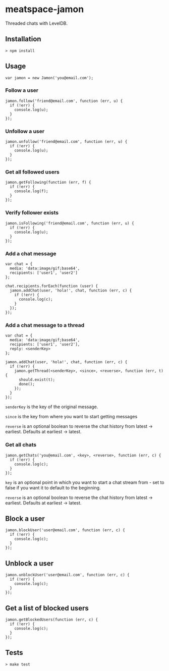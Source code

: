 # meatspace-jamon

Threaded chats with LevelDB.

## Installation

    > npm install

## Usage

    var jamon = new Jamon('you@email.com');

### Follow a user

    jamon.follow('friend@email.com', function (err, u) {
      if (!err) {
        console.log(u);
      }
    });

### Unfollow a user

    jamon.unfollow('friend@email.com', function (err, u) {
      if (!err) {
        console.log(u);
      }
    });

### Get all followed users

    jamon.getFollowing(function (err, f) {
      if (!err) {
        console.log(f);
      }
    });

### Verify follower exists

    jamon.isFollowing('friend@email.com', function (err, u) {
      if (!err) {
        console.log(u);
      }
    });

### Add a chat message

    var chat = {
      media: 'data:image/gif;base64',
      recipients: ['user1', 'user2']
    };

    chat.recipients.forEach(function (user) {
      jamon.addChat(user, 'hola!', chat, function (err, c) {
        if (!err) {
          console.log(c);
        }
      });
    });

### Add a chat message to a thread

    var chat = {
      media: 'data:image/gif;base64',
      recipients: ['user1', 'user2'],
      reply: <senderKey>
    };

    jamon.addChat(user, 'hola!', chat, function (err, c) {
      if (!err) {
        jamon.getThread(<senderKey>, <since>, <reverse>, function (err, t) {
          should.exist(t);
          done();
        });
      }
    });

`senderKey` is the key of the original message.

`since` is the key from where you want to start getting messages

`reverse` is an optional boolean to reverse the chat history from latest -> earliest. Defaults at earliest -> latest.

### Get all chats

    jamon.getChats('you@email.com', <key>, <reverse>, function (err, c) {
      if (!err) {
        console.log(c);
      }
    });

`key` is an optional point in which you want to start a chat stream from - set to false if you want it to default to the beginning.

`reverse` is an optional boolean to reverse the chat history from latest -> earliest. Defaults at earliest -> latest.

## Block a user

    jamon.blockUser('user@email.com', function (err, c) {
      if (!err) {
        console.log(c);
      }
    });

## Unblock a user

    jamon.unblockUser('user@email.com', function (err, c) {
      if (!err) {
        console.log(c);
      }
    });

## Get a list of blocked users

    jamon.getBlockedUsers(function (err, c) {
      if (!err) {
        console.log(c);
      }
    });


## Tests

    > make test
